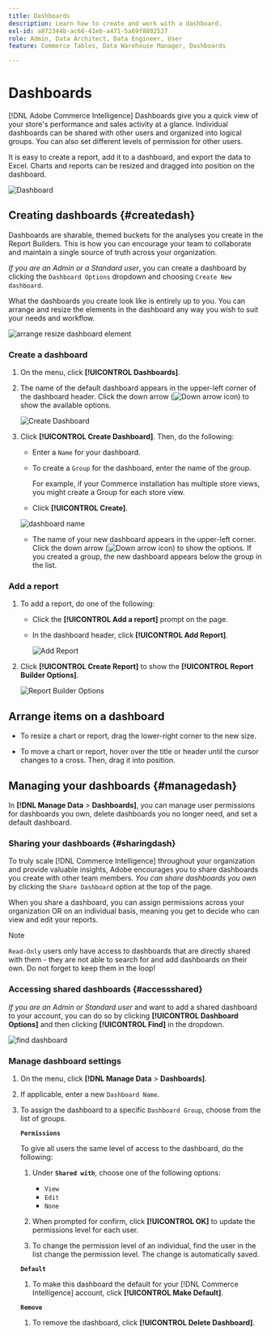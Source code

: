 ```yaml
---
title: Dashboards
description: Learn how to create and work with a dashboard.
exl-id: a872344b-ac66-41eb-a471-5a69f8802527
role: Admin, Data Architect, Data Engineer, User
feature: Commerce Tables, Data Warehouse Manager, Dashboards

---
```

# Dashboards

[!DNL Adobe Commerce Intelligence] Dashboards give you a quick view of your store's performance and sales activity at a glance. Individual dashboards can be shared with other users and organized into logical groups. You can also set different levels of permission for other users.

It is easy to create a report, add it to a dashboard, and export the data to Excel. Charts and reports can be resized and dragged into position on the dashboard.

![Dashboard](../../assets/magento-bi-report-builder-revenue-by-products-formula-report-holiday-sales-dashboard.png)

## Creating dashboards {#createdash}

Dashboards are sharable, themed buckets for the analyses you create in the Report Builders. This is how you can encourage your team to collaborate and maintain a single source of truth across your organization.

*If you are an Admin or a Standard user*, you can create a dashboard by clicking the `Dashboard Options` dropdown and choosing `Create New dashboard`.

What the dashboards you create look like is entirely up to you. You can arrange and resize the elements in the dashboard any way you wish to suit your needs and workflow.

![arrange resize dashboard element](../../assets/arrange_resize_dashboard_element.gif)

### Create a dashboard

1. On the menu, click **[!UICONTROL Dashboards]**.

1. The name of the default dashboard appears in the upper-left corner of the dashboard header. Click the down arrow (![Down arrow icon](../../assets/magento-bi-btn-down.png)) to show the available options.

    ![Create Dashboard](../../assets/magento-bi-dashboard-create.png)

1. Click **[!UICONTROL Create Dashboard]**. Then, do the following:

    * Enter a `Name` for your dashboard.

    * To create a `Group` for the dashboard, enter the name of the group.

        For example, if your Commerce installation has multiple store views, you might create a Group for each store view.

    * Click **[!UICONTROL Create]**.

    ![dashboard name](../../assets/magento-bi-dashboard-create-name.png)

    * The name of your new dashboard appears in the upper-left corner. Click the down arrow (![Down arrow icon](../../assets/magento-bi-btn-down.png)) to show the options. If you created a group, the new dashboard appears below the group in the list.

### Add a report

1. To add a report, do one of the following:

    * Click the **[!UICONTROL Add a report]** prompt on the page.

    * In the dashboard header, click **[!UICONTROL Add Report]**.

        ![Add Report](../../assets/magento-bi-dashboard-create-add-report.png)

1. Click **[!UICONTROL Create Report]** to show the **[!UICONTROL Report Builder Options]**.

    ![Report Builder Options](../../assets/magento-bi-report-builder.png)

## Arrange items on a dashboard

* To resize a chart or report, drag the lower-right corner to the new size.

* To move a chart or report, hover over the title or header until the cursor changes to a cross. Then, drag it into position.

## Managing your dashboards {#managedash}

In **[!DNL Manage Data** > **Dashboards]**, you can manage user permissions for dashboards you own, delete dashboards you no longer need, and set a default dashboard.

### Sharing your dashboards {#sharingdash}

To truly scale [!DNL Commerce Intelligence] throughout your organization and provide valuable insights, Adobe encourages you to share dashboards you create with other team members. *You can share dashboards you own* by clicking the `Share Dashboard` option at the top of the page.

When you share a dashboard, you can assign permissions across your organization OR on an individual basis, meaning you get to decide who can view and edit your reports.

>[!NOTE]
>
>`Read-Only` users only have access to dashboards that are directly shared with them - they are not able to search for and add dashboards on their own. Do not forget to keep them in the loop!

### Accessing shared dashboards {#accessshared}

*If you are an Admin or Standard user* and want to add a shared dashboard to your account, you can do so by clicking **[!UICONTROL Dashboard Options]** and then clicking **[!UICONTROL Find]** in the dropdown.

![find dashboard](../../assets/find_dashboard.png)<!--{: width="1000" height="535"}-->

### Manage dashboard settings

1. On the menu, click **[!DNL Manage Data** > **Dashboards]**.

1. If applicable, enter a new `Dashboard Name`.

1. To assign the dashboard to a specific `Dashboard Group`, choose from the list of groups.

    **`Permissions`**

    To give all users the same level of access to the dashboard, do the following:

    1. Under **`Shared with`**, choose one of the following options:

        * `View`
        * `Edit`
        * `None`

    1. When prompted for confirm, click **[!UICONTROL OK]** to update the permissions level for each user.

    1. To change the permission level of an individual, find the user in the list change the permission level. The change is automatically saved.

    **`Default`**

    1. To make this dashboard the default for your [!DNL Commerce Intelligence] account, click **[!UICONTROL Make Default]**.

    **`Remove`**

    1. To remove the dashboard, click **[!UICONTROL Delete Dashboard]**.
